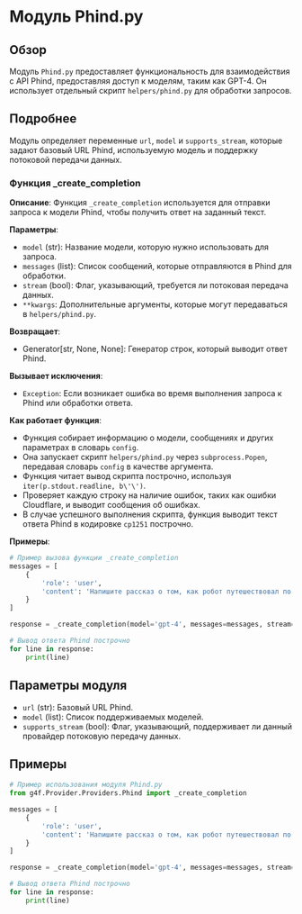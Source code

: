 # Модуль Phind.py

## Обзор

Модуль `Phind.py` предоставляет функциональность для взаимодействия с API Phind, предоставляя доступ к моделям, таким как GPT-4. 
Он использует отдельный скрипт `helpers/phind.py` для обработки запросов. 

## Подробнее

Модуль определяет переменные `url`, `model` и `supports_stream`, которые задают базовый URL Phind, используемую модель и 
поддержку потоковой передачи данных.

### Функция _create_completion

**Описание**:  Функция `_create_completion` используется для отправки запроса к модели Phind, чтобы получить ответ на заданный текст.

**Параметры**:

- `model` (str): Название модели, которую нужно использовать для запроса.
- `messages` (list): Список сообщений, которые отправляются в Phind для обработки.
- `stream` (bool): Флаг, указывающий, требуется ли потоковая передача данных. 
- `**kwargs`: Дополнительные аргументы, которые могут передаваться в `helpers/phind.py`.

**Возвращает**:

- Generator[str, None, None]: Генератор строк, который выводит ответ Phind.

**Вызывает исключения**:

- `Exception`: Если возникает ошибка во время выполнения запроса к Phind или обработки ответа.

**Как работает функция**:

- Функция собирает информацию о модели, сообщениях и других параметрах в словарь `config`.
- Она запускает скрипт `helpers/phind.py` через `subprocess.Popen`, передавая словарь `config` в качестве аргумента.
- Функция читает вывод скрипта построчно, используя `iter(p.stdout.readline, b\'\')`.
- Проверяет каждую строку на наличие ошибок, таких как ошибки Cloudflare, и выводит сообщения об ошибках.
- В случае успешного выполнения скрипта, функция выводит текст ответа Phind в кодировке `cp1251` построчно.

**Примеры**:

```python
# Пример вызова функции _create_completion
messages = [
    {
        'role': 'user',
        'content': 'Напишите рассказ о том, как робот путешествовал по космосу.'
    }
]

response = _create_completion(model='gpt-4', messages=messages, stream=True)

# Вывод ответа Phind построчно
for line in response:
    print(line)
```

## Параметры модуля

- `url` (str):  Базовый URL Phind.
- `model` (list): Список поддерживаемых моделей.
- `supports_stream` (bool): Флаг, указывающий, поддерживает ли данный провайдер потоковую передачу данных.

## Примеры

```python
# Пример использования модуля Phind.py
from g4f.Provider.Providers.Phind import _create_completion

messages = [
    {
        'role': 'user',
        'content': 'Напишите рассказ о том, как робот путешествовал по космосу.'
    }
]

response = _create_completion(model='gpt-4', messages=messages, stream=True)

# Вывод ответа Phind построчно
for line in response:
    print(line)
```